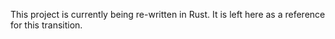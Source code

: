This project is currently being re-written in Rust. It is left here as a reference for this transition. 
